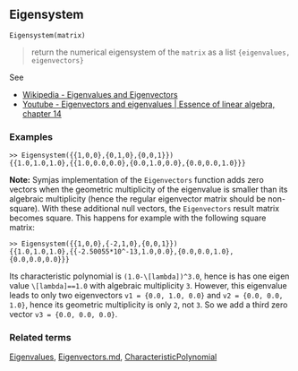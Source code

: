 ## Eigensystem

```
Eigensystem(matrix)
```

> return the numerical eigensystem of the `matrix` as a list `{eigenvalues, eigenvectors}`

See
* [Wikipedia - Eigenvalues and Eigenvectors](https://en.wikipedia.org/wiki/Eigenvalues_and_eigenvectors)
* [Youtube - Eigenvectors and eigenvalues | Essence of linear algebra, chapter 14](https://youtu.be/PFDu9oVAE-g)

### Examples

```
>> Eigensystem({{1,0,0},{0,1,0},{0,0,1}})
{{1.0,1.0,1.0},{{1.0,0.0,0.0},{0.0,1.0,0.0},{0.0,0.0,1.0}}}
```

**Note:** Symjas implementation of the `Eigenvectors` function adds zero vectors when the geometric multiplicity of the eigenvalue is smaller than its algebraic multiplicity (hence the regular eigenvector matrix should be non-square).
With these additional null vectors, the `Eigenvectors` result matrix becomes square. 
This happens for example with the following square matrix:

```
>> Eigensystem({{1,0,0},{-2,1,0},{0,0,1}})
{{1.0,1.0,1.0},{{-2.50055*10^-13,1.0,0.0},{0.0,0.0,1.0},{0.0,0.0,0.0}}}
```

Its characteristic polynomial is `(1.0-\[lambda])^3.0`, hence is has one eigen value `\[lambda]==1.0`
with algebraic multiplicity `3`. However, this eigenvalue leads to only two eigenvectors
`v1 = {0.0, 1.0, 0.0}` and `v2 = {0.0, 0.0, 1.0}`, hence its geometric multiplicity is only `2`, not `3`.
So we add a third zero vector `v3 = {0.0, 0.0, 0.0}`.
 
### Related terms 
[Eigenvalues](Eigenvalues.md), [Eigenvectors.md](Eigenvectors.md), [CharacteristicPolynomial](CharacteristicPolynomial.md)